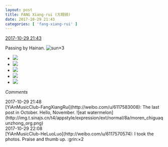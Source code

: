 ```yaml
---
layout: post
title: FANG Xiang-rui (方翔锐)
date: 2017-10-29 21:43
categories: [ 'fang-xiang-rui' ]
---
```


<div class="weibo-info">
  <a href="http://weibo.com/6117583008/FsEU0ELOn">2017-10-29 21:43</a>
</div>

Passing by Hainan. ![sun](http://img.t.sinajs.cn/t4/appstyle/expression/ext/normal/e5/sun.gif)×3

<!-- more -->

<ul class="weibo-pic-list-2">
  <li class="weibo-pic">
    <a href="http://wx2.sinaimg.cn/mw690/006G0KNGgy1fkzg6346bvj32io1f64qq.jpg"><img src="http://wx2.sinaimg.cn/thumb150/006G0KNGgy1fkzg6346bvj32io1f64qq.jpg" /></a>
  </li>
  <li class="weibo-pic">
    <a href="http://wx2.sinaimg.cn/mw690/006G0KNGgy1fkzg656qkcj31jk2bc1jb.jpg"><img src="http://wx2.sinaimg.cn/thumb150/006G0KNGgy1fkzg656qkcj31jk2bc1jb.jpg" /></a>
  </li>
  <li class="weibo-pic">
    <a href="http://wx4.sinaimg.cn/mw690/006G0KNGgy1fkzg67nazaj31jk2bchdt.jpg"><img src="http://wx4.sinaimg.cn/thumb150/006G0KNGgy1fkzg67nazaj31jk2bchdt.jpg" /></a>
  </li>
  <li class="weibo-pic">
    <a href="http://wx4.sinaimg.cn/mw690/006G0KNGgy1fkzg6abvkbj31hr1hr7wi.jpg"><img src="http://wx4.sinaimg.cn/thumb150/006G0KNGgy1fkzg6abvkbj31hr1hr7wi.jpg" /></a>
  </li>
  <li class="weibo-pic">
    <a href="http://wx3.sinaimg.cn/mw690/006G0KNGgy1fkzg6coum7j31hr1hr7wi.jpg"><img src="http://wx3.sinaimg.cn/thumb150/006G0KNGgy1fkzg6coum7j31hr1hr7wi.jpg" /></a>
  </li>
</ul>

*Comments*

<div class="weibo-info">2017-10-29 21:48</div>
[YiAnMusicClub-FangXiangRui](http://weibo.com/u/6117583008): The last post in October. Hello, November. ![eat watermelon](http://img.t.sinajs.cn/t4/appstyle/expression/ext/normal/8a/moren_chiguaqunzhong_org.png)

<div class="weibo-info">2017-10-29 22:08</div>
[YiAnMusicClub-HeLuoLuo](http://weibo.com/u/6117570574): I took the photos. Praise and thumb up. :grin:×2
